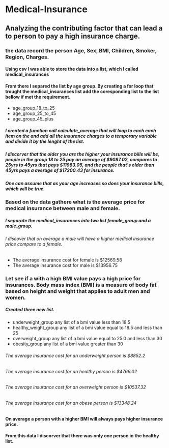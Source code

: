 # Medical-Insurance

## Analyzing the contributing factor that can lead a to person to pay a high insurance charge.


### the data record the person Age, Sex, BMI, Children, Smoker, Region, Charges.

#### Using csv I was able to store the data into a list, which I called medical_insurances
#### From there I separed the list by age group. By creating a for loop that trought the medical_insurances list add the coresponding list to the list bellow if met the requirement.
- age_group_18_to_25
- age_group_25_to_45 
- age_group_45_plus

##### I created a function call calculate_average that will loop to each each item on the and add all the insurance charges to a temporary variable and divide it by the lenght of the list.

##### I discorver that the older you are the higher your insurance bills will be, people in the group 18 to 25 pay an average of $9087.02, compares to 25yrs to 45yrs that pays $11983.05, and the people that's older than 45yrs pays a average of $17200.43 for insurance.

##### One can assume that as your age increases so does your insurance bills, which will be true. 

### Based on the data gathere what is the average price for medical insurance between male and female.

##### I separate the medical_insurances into two list female_group and a male_group.
###### I discover that on average a male will have a higher medical insurance price compare to a female.
- The average insurance cost for female is $12569.58
- The average insurance cost for male is $13956.75

### Let see if a with a high BMI value pays a high price for insurances. Body mass index (BMI) is a measure of body fat based on height and weight that applies to adult men and women.

##### Created three new list.
- underweight_group any list of a bmi value less than 18.5
- healthy_weight_group any list of a bmi value equal to 18.5 and less than 25
- overweight_group any list of a bmi value equal to 25.0 and less than 30
- obesity_group any list of a bmi value greater than 30

###### The average insurance cost for an underweight person is $8852.2
###### The average insurance cost for an healthy person is $4766.02
###### The average insurance cost for an overweight person is $10537.32
###### The average insurance cost for an obese person is $13348.24

#### On average a person with a higher BMI will always pays higher insurance price. 
#### From this data I discorver that there was only one person in the healthy list.
